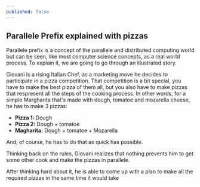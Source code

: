 ```yaml
---
published: false
---
```



## Parallele Prefix explained with pizzas

Parallele prefix is a concept of the parallele and distributed computing world but can be seen, like most computer science concepts, as a real world process. To explain it, we are going to go through an illustrated story. 

Giovani is a rising Italian Chef, as a marketing move he decides to participate in a pizza competition. That competition is a bit special, you have to make the best pizza of them all, but you also have to make pizzas that respresent all the steps of the cooking process. In other words, for a simple Margharita that's made with dough, tomatoe and mozarella cheese, he has to make 3 pizzas:

* **Pizza 1:** Dough
* **Pizza 2:** Dough + tomatoe
* **Magharita:** Dough + tomatoe + Mozarella

And, of course, he has to do that as quick has possible.

Thinking back on the rules, Giovani realizes that nothing prevents him to get some other cook and make the pizzas in parallele. 



After thinking hard about it, he is able to come up with a plan to make all the required pizzas in the same time it would take 
